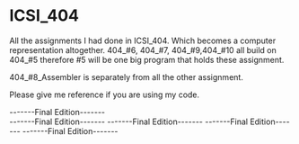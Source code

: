 # ICSI_404
All the assignments I had done in ICSI_404. Which becomes a computer representation altogether. 
404_#6, 404_#7, 404_#9,404_#10 all build on 404_#5 therefore #5 will be one big program that holds these assignment. 

404_#8_Assembler is separately from all the other assignment. 


Please give me reference if you are using my code. 

  -------Final Edition-------<br/>
  -------Final Edition-------
  -------Final Edition-------
  -------Final Edition-------
  -------Final Edition-------
